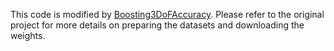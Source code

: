 This code is modified by [Boosting3DoFAccuracy](https://github.com/YujiaoShi/Boosting3DoFAccuracy). Please refer to the original project for more details on preparing the datasets and downloading the weights. 
